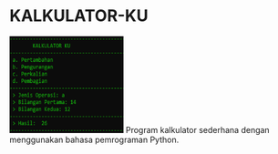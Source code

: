 # KALKULATOR-KU
<img src="https://github.com/rofisikunyuk/KALKULATOR-KU/blob/main/Screenshot/Screenshot%20(213).png" width="200" height="170">
Program kalkulator sederhana dengan menggunakan bahasa pemrograman Python.
